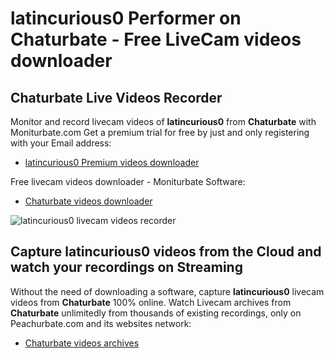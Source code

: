 # latincurious0 Performer on Chaturbate - Free LiveCam videos downloader

## Chaturbate Live Videos Recorder

Monitor and record livecam videos of **latincurious0** from **Chaturbate** with Moniturbate.com
Get a premium trial for free by just and only registering with your Email address:
* [latincurious0 Premium videos downloader](https://moniturbate.com/request-demo-licence-key.html)

Free livecam videos downloader - Moniturbate Software:
* [Chaturbate videos downloader](https://moniturbate.com/moniturbate-download-software.html)

![latincurious0 livecam videos recorder](https://peachurnet.com/templates/moniturbate-software.png)


## Capture latincurious0 videos from the Cloud and watch your recordings on Streaming

Without the need of downloading a software, capture **latincurious0** livecam videos from **Chaturbate** 100% online.
Watch Livecam archives from **Chaturbate** unlimitedly from thousands of existing recordings, only on Peachurbate.com and its websites network:
* [Chaturbate videos archives](https://peachurnet.com/)